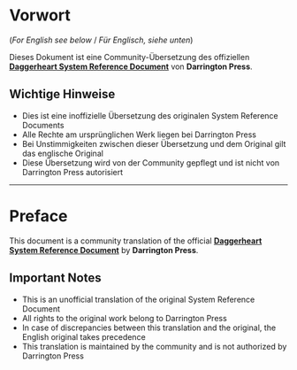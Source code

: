 # Vorwort

(*For English see below* / *Für Englisch, siehe unten*)


Dieses Dokument ist eine Community-Übersetzung des offiziellen [**Daggerheart System Reference Document**](https://www.daggerheart.com/srd/) von **Darrington Press**.



## Wichtige Hinweise

-   Dies ist eine inoffizielle Übersetzung des originalen System Reference Documents
-   Alle Rechte am ursprünglichen Werk liegen bei Darrington Press
-   Bei Unstimmigkeiten zwischen dieser Übersetzung und dem Original gilt das englische Original
-   Diese Übersetzung wird von der Community gepflegt und ist nicht von Darrington Press autorisiert


---

# Preface

This document is a community translation of the official [**Daggerheart System Reference Document**](https://www.daggerheart.com/srd/) by **Darrington Press**.

## Important Notes

- This is an unofficial translation of the original System Reference Document
- All rights to the original work belong to Darrington Press
- In case of discrepancies between this translation and the original, the English original takes precedence
- This translation is maintained by the community and is not authorized by Darrington Press
